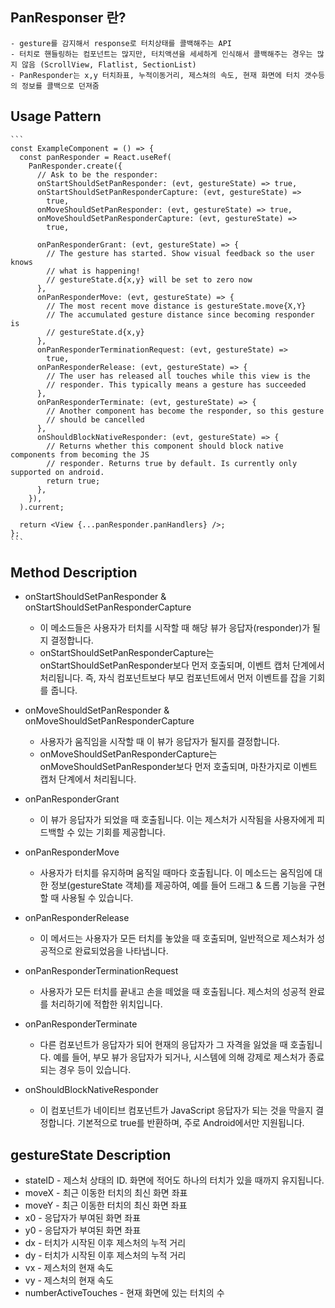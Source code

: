## PanResponser 란?

    - gesture를 감지해서 response로 터치상태를 콜백해주는 API
    - 터치로 핸들링하는 컴포넌트는 많지만, 터치액션을 세세하게 인식해서 콜백해주는 경우는 많지 않음 (ScrollView, Flatlist, SectionList)
    - PanResponder는 x,y 터치좌표, 누적이동거리, 제스쳐의 속도, 현재 화면에 터치 갯수등의 정보를 콜백으로 던져줌

## Usage Pattern

    ```
    const ExampleComponent = () => {
      const panResponder = React.useRef(
        PanResponder.create({
          // Ask to be the responder:
          onStartShouldSetPanResponder: (evt, gestureState) => true,
          onStartShouldSetPanResponderCapture: (evt, gestureState) =>
            true,
          onMoveShouldSetPanResponder: (evt, gestureState) => true,
          onMoveShouldSetPanResponderCapture: (evt, gestureState) =>
            true,
    
          onPanResponderGrant: (evt, gestureState) => {
            // The gesture has started. Show visual feedback so the user knows
            // what is happening!
            // gestureState.d{x,y} will be set to zero now
          },
          onPanResponderMove: (evt, gestureState) => {
            // The most recent move distance is gestureState.move{X,Y}
            // The accumulated gesture distance since becoming responder is
            // gestureState.d{x,y}
          },
          onPanResponderTerminationRequest: (evt, gestureState) =>
            true,
          onPanResponderRelease: (evt, gestureState) => {
            // The user has released all touches while this view is the
            // responder. This typically means a gesture has succeeded
          },
          onPanResponderTerminate: (evt, gestureState) => {
            // Another component has become the responder, so this gesture
            // should be cancelled
          },
          onShouldBlockNativeResponder: (evt, gestureState) => {
            // Returns whether this component should block native components from becoming the JS
            // responder. Returns true by default. Is currently only supported on android.
            return true;
          },
        }),
      ).current;
    
      return <View {...panResponder.panHandlers} />;
    };
    ```

## Method Description

- onStartShouldSetPanResponder & onStartShouldSetPanResponderCapture
    - 이 메소드들은 사용자가 터치를 시작할 때 해당 뷰가 응답자(responder)가 될지 결정합니다.
    - onStartShouldSetPanResponderCapture는 onStartShouldSetPanResponder보다 먼저 호출되며, 이벤트 캡처 단계에서 처리됩니다. 즉, 자식
      컴포넌트보다 부모 컴포넌트에서 먼저 이벤트를 잡을 기회를 줍니다.

- onMoveShouldSetPanResponder & onMoveShouldSetPanResponderCapture
    - 사용자가 움직임을 시작할 때 이 뷰가 응답자가 될지를 결정합니다.
    - onMoveShouldSetPanResponderCapture는 onMoveShouldSetPanResponder보다 먼저 호출되며, 마찬가지로 이벤트 캡처 단계에서 처리됩니다.

- onPanResponderGrant
    - 이 뷰가 응답자가 되었을 때 호출됩니다. 이는 제스처가 시작됨을 사용자에게 피드백할 수 있는 기회를 제공합니다.

- onPanResponderMove
    - 사용자가 터치를 유지하며 움직일 때마다 호출됩니다. 이 메소드는 움직임에 대한 정보(gestureState 객체)를 제공하여, 예를 들어 드래그 & 드롭 기능을 구현할 때 사용될 수
      있습니다.

- onPanResponderRelease
    - 이 메서드는 사용자가 모든 터치를 놓았을 때 호출되며, 일반적으로 제스처가 성공적으로 완료되었음을 나타냅니다.

- onPanResponderTerminationRequest
    - 사용자가 모든 터치를 끝내고 손을 떼었을 때 호출됩니다. 제스처의 성공적 완료를 처리하기에 적합한 위치입니다.

- onPanResponderTerminate
    - 다른 컴포넌트가 응답자가 되어 현재의 응답자가 그 자격을 잃었을 때 호출됩니다. 예를 들어, 부모 뷰가 응답자가 되거나, 시스템에 의해 강제로 제스처가 종료되는 경우 등이 있습니다.

- onShouldBlockNativeResponder
    - 이 컴포넌트가 네이티브 컴포넌트가 JavaScript 응답자가 되는 것을 막을지 결정합니다. 기본적으로 true를 반환하며, 주로 Android에서만 지원됩니다.

## gestureState Description

* stateID - 제스처 상태의 ID. 화면에 적어도 하나의 터치가 있을 때까지 유지됩니다.
* moveX - 최근 이동한 터치의 최신 화면 좌표
* moveY - 최근 이동한 터치의 최신 화면 좌표
* x0 - 응답자가 부여된 화면 좌표
* y0 - 응답자가 부여된 화면 좌표
* dx - 터치가 시작된 이후 제스처의 누적 거리
* dy - 터치가 시작된 이후 제스처의 누적 거리
* vx - 제스처의 현재 속도
* vy - 제스처의 현재 속도
* numberActiveTouches - 현재 화면에 있는 터치의 수
